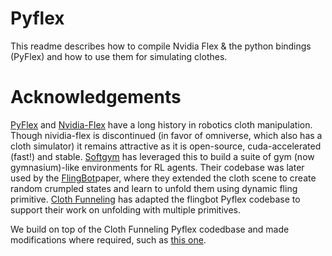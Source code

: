 # Pyflex

This readme describes how to compile Nvidia Flex & the python bindings (PyFlex) and how to use them for simulating clothes.



# Acknowledgements

[PyFlex](https://github.com/YunzhuLi/PyFleX) and [Nvidia-Flex](https://developer.nvidia.com/flex-example) have a long history in robotics cloth manipulation. Though nividia-flex is discontinued (in favor of omniverse, which also has a cloth simulator) it remains attractive as it is open-source, cuda-accelerated (fast!) and stable.
[Softgym](https://sites.google.com/view/softgym) has leveraged this to build a suite of gym (now gymnasium)-like environments for RL agents. Their codebase was later used by the [FlingBot](https://flingbot.cs.columbia.edu/)paper, where they extended the cloth scene to create random crumpled states and learn to unfold them using dynamic fling primitive. [Cloth Funneling](https://clothfunnels.cs.columbia.edu/)  has adapted the flingbot Pyflex codebase to support their work on unfolding with multiple primitives.

  We build on top of the Cloth Funneling Pyflex codedbase and made modifications where required, such as [this one](https://github.com/columbia-ai-robotics/cloth-funnels/issues/3).



